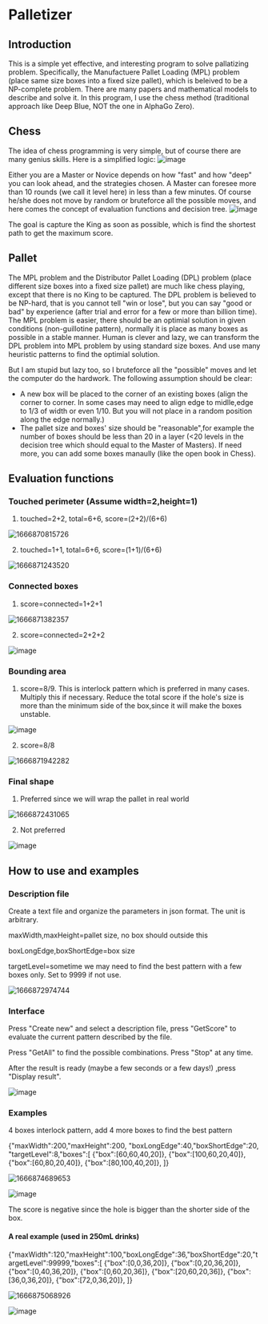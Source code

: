 # Palletizer

## Introduction
This is a simple yet effective, and interesting program  to solve pallatizing problem. Specifically, the Manufactuere Pallet Loading (MPL) problem (place same size boxes into a fixed size pallet), which is beleived to be a NP-complete problem. There are many papers and mathematical models to describe and solve it. In this program, I use the chess method (traditional approach like Deep Blue, NOT the one in AlphaGo Zero).

## Chess
The idea of chess programming is very simple, but of course there are many genius skills. Here is a simplified logic:
![image](https://user-images.githubusercontent.com/3295412/198256361-151a2ed6-6f7d-409b-89e6-bd5079f76bcd.png)

Either you are a Master or Novice depends on how "fast" and how "deep" you can look ahead, and the strategies chosen. A Master can foresee more than 10 rounds (we call it level here) in less than a few minutes. Of course he/she does not move by random or bruteforce all the possible moves, and here comes the concept of evaluation functions and decision tree. 
![image](https://user-images.githubusercontent.com/3295412/198264140-840cacc3-7457-4f58-a603-d65717ee9057.png)

The goal is capture the King as soon as possible, which is find the shortest path to get the maximum score.

## Pallet
The MPL problem and the Distributor Pallet Loading (DPL) problem (place different size boxes into a fixed size pallet) are much like chess playing, except that there is no King to be captured. The DPL problem is believed to be NP-hard, that is you cannot tell "win or lose", but you can say "good or bad" by experience (after trial and error for a few or more than billion time). The MPL problem is easier, there should be an optimial solution in given conditions (non-guillotine pattern), normally it is place as many boxes as possible in a stable manner. Human is clever and lazy, we can transform the DPL problem into MPL problem by using standard size boxes. And use many heuristic patterns to find the optimial solution.

But I am stupid but lazy too, so I bruteforce all the "possible" moves and let the computer do the hardwork. The following assumption should be clear:

- A new box will be placed to the corner of an existing boxes (align the corner to corner. In some cases may need to align edge to midlle,edge to 1/3 of width or even 1/10. But you will not place in a random position along the edge normally.)
- The pallet size and boxes' size should be "reasonable",for example the number of boxes should be less than 20 in a layer (<20 levels in the decision tree which should equal to the Master of Masters). If need more, you can add some boxes manaully (like the open book in Chess).

## Evaluation functions

### Touched perimeter (Assume width=2,height=1)
1. touched=2+2, total=6+6, score=(2+2)/(6+6)

![1666870815726](https://user-images.githubusercontent.com/3295412/198274984-75000732-200e-4439-bd6b-013321faaaf5.png)

2. touched=1+1, total=6+6, score=(1+1)/(6+6)


![1666871243520](https://user-images.githubusercontent.com/3295412/198276149-90fdef76-02fa-4c72-be3d-d9becc029d54.png)

### Connected boxes
1. score=connected=1+2+1


![1666871382357](https://user-images.githubusercontent.com/3295412/198276593-345c318e-37af-4c03-9e7b-2b7d78d66321.png)

2. score=connected=2+2+2


![image](https://user-images.githubusercontent.com/3295412/198276700-2051f183-3901-497e-8685-5760f3ea33c1.png)

### Bounding area
1. score=8/9. This is interlock pattern which is preferred in many cases. Multiply this if necessary. Reduce the total score if the hole's size is more than the minimum side of the box,since it will make the boxes unstable.

![image](https://user-images.githubusercontent.com/3295412/198278257-d70f8395-ca13-4df8-9a16-4ffd89885d4c.png)

2. score=8/8

![1666871942282](https://user-images.githubusercontent.com/3295412/198278472-6029ecb5-9e1f-4c37-a562-da3195c7bc90.png)

### Final shape
1. Preferred since we will wrap the pallet in real world


![1666872431065](https://user-images.githubusercontent.com/3295412/198280124-3ea42e19-7917-46f1-b8dd-addd1450bd1f.png)


2. Not preferred

![image](https://user-images.githubusercontent.com/3295412/198279809-65a7a725-9248-4c48-84d4-f9205155d4f3.png)


## How to use and examples

### Description file
Create a text file and organize the parameters in json format. The unit is arbitrary.

maxWidth,maxHeight=pallet size, no box should outside this

boxLongEdge,boxShortEdge=box size

targetLevel=sometime we may need to find the best pattern with a few boxes only. Set to 9999 if not use.



![1666872974744](https://user-images.githubusercontent.com/3295412/198281836-d599d898-53ae-45d1-8b96-54cf7301ec89.png)


### Interface

Press "Create new" and select a description file, press "GetScore" to evaluate the current pattern described by the file.

Press "GetAll" to find the possible combinations. Press "Stop" at any time.

After the result is ready (maybe a few seconds or a few days!) ,press "Display result".

![image](https://user-images.githubusercontent.com/3295412/198281658-c53abb87-d2ed-4e18-831a-1976bd1a5735.png)


### Examples
4 boxes interlock pattern, add 4 more boxes to find the best pattern

{"maxWidth":200,"maxHeight":200,
"boxLongEdge":40,"boxShortEdge":20,
"targetLevel":8,"boxes":[
{"box":[60,60,40,20]},
{"box":[100,60,20,40]},
{"box":[60,80,20,40]},
{"box":[80,100,40,20]},
]}

![1666874689653](https://user-images.githubusercontent.com/3295412/198287706-fb3e74f3-bff9-4b65-a447-1bff9647401f.png)

![image](https://user-images.githubusercontent.com/3295412/198288709-c168bacc-ae9f-4a9b-a167-d27964427d1c.png)


The score is negative since the hole is bigger than the shorter side of the box.


#### A real example (used in 250mL drinks)
{"maxWidth":120,"maxHeight":100,"boxLongEdge":36,"boxShortEdge":20,"targetLevel":99999,"boxes":[
{"box":[0,0,36,20]},
{"box":[0,20,36,20]},
{"box":[0,40,36,20]},
{"box":[0,60,20,36]},
{"box":[20,60,20,36]},
{"box":[36,0,36,20]},
{"box":[72,0,36,20]},
]}

![1666875068926](https://user-images.githubusercontent.com/3295412/198289141-efcb29f1-0f7a-4285-b53d-622be0448c1a.png)

![image](https://user-images.githubusercontent.com/3295412/198289373-021ca180-e6b5-4abc-b293-78d4e9e4bf5a.png)

